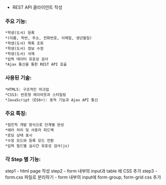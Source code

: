 * REST API 클라이언트 작성

### 주요 기능:
    *학생(도서) 등록
    *(이름, 학번, 주소, 전화번호, 이메일, 생년월일)
    *학생(도서) 목록 조회
    *학생(도서) 정보 수정
    *학생(도서) 삭제
    *입력 데이터 유효성 검사
    *Ajax 통신을 통한 REST API 호출
### 사용된 기술:
    *HTML5: 구조적인 마크업
    *CSS3: 반응형 레이아웃과 스타일링
    *JavaScript (ES6+): 동적 기능과 Ajax API 통신
### 주요 특징:
    *점진적 개발 방식으로 단계별 완성
    *에러 처리 및 사용자 피드백
    *로딩 상태 표시
    *수정 모드와 등록 모드 전환
    *입력 필드별 실시간 유효성 검사(js)

### 각 Step 별 기능:
 step1 - html page 작성
 step2 - form 내부의 input과 table 에 CSS 추가
 step3 
    - form.css 파일로 분리하기
    - form 내부의 input에 form-group, form-grid css 추가